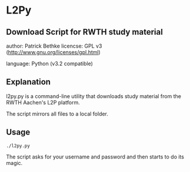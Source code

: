 L2Py
====

Download Script for RWTH study material
---------------------------------------

author: Patrick Bethke licencse: GPL v3 (http://www.gnu.org/licenses/gpl.html) 

language: Python (v3.2 compatible)

Explanation
-----------

l2py.py is a command-line utility that downloads study material from the RWTH Aachen's L2P platform.

The script mirrors all files to a local folder.

Usage
-----

    ./l2py.py

The script asks for your username and password and then starts to do its magic.